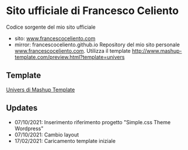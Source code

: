 # Sito ufficiale di Francesco Celiento
Codice sorgente del mio sito ufficiale
* sito: www.francescoceliento.com
* mirror: francescoceliento.github.io
Repository del mio sito personale www.francescoceliento.com. Utilizza il template http://www.mashup-template.com/preview.html?template=univers

## Template
[Univers di Mashup Template](http://www.mashup-template.com/preview.html?template=univers)

## Updates
* 07/10/2021: Inserimento riferimento progetto "Simple.css Theme Wordpress"
* 07/10/2021: Cambio layout
* 17/02/2021: Caricamento template iniziale
